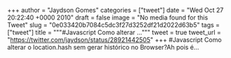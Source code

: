 
+++
author = "Jaydson Gomes"
categories = ["tweet"]
date = "Wed Oct 27 20:22:40 +0000 2010"
draft = false
image = "No media found for this Tweet"
slug = "0e033420b7084c5dc3f27d3252df21d2022d63b5"
tags = ["tweet"]
title = """#Javascript Como alterar ..."""
tweet = true
tweet_url = "https://twitter.com/jaydson/status/28921442505"
+++
#Javascript Como alterar o location.hash sem gerar histórico no Browser?Ah pois é...
